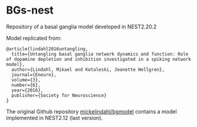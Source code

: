 # BGs-nest
Repository of a basal ganglia model developed in NEST2.20.2

Model replicated from:
```
@article{lindahl2016untangling,
  title={Untangling basal ganglia network dynamics and function: Role of dopamine depletion and inhibition investigated in a spiking network model},
  author={Lindahl, Mikael and Kotaleski, Jeanette Hellgren},
  journal={Eneuro},
  volume={3},
  number={6},
  year={2016},
  publisher={Society for Neuroscience}
}
```

The original Github repository [mickelindahl/bgmodel](https://github.com/mickelindahl/bgmodel) contains a model implemented in NEST2.12 (last version).
